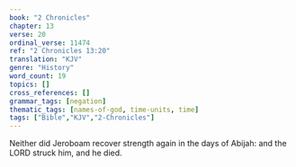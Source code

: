 ```yaml
---
book: "2 Chronicles"
chapter: 13
verse: 20
ordinal_verse: 11474
ref: "2 Chronicles 13:20"
translation: "KJV"
genre: "History"
word_count: 19
topics: []
cross_references: []
grammar_tags: [negation]
thematic_tags: [names-of-god, time-units, time]
tags: ["Bible","KJV","2-Chronicles"]
---
```

Neither did Jeroboam recover strength again in the days of Abijah: and the LORD struck him, and he died.
